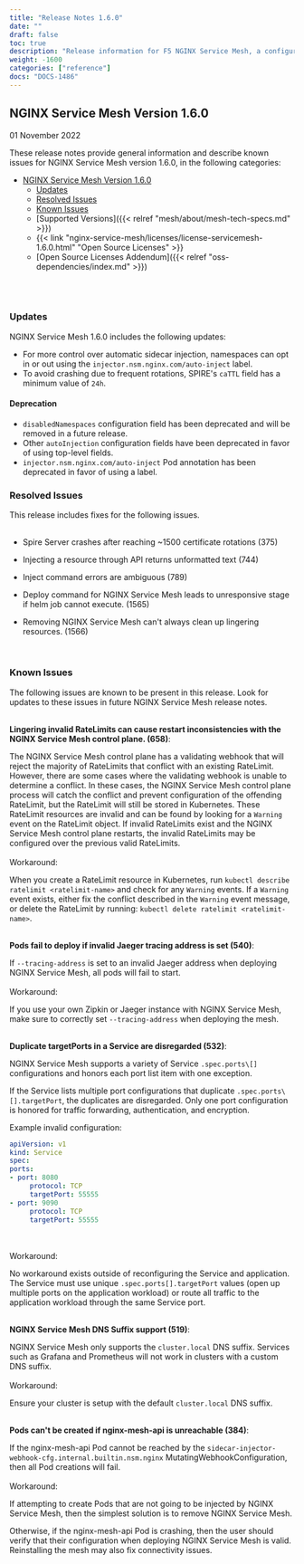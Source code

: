 ```yaml
---
title: "Release Notes 1.6.0"
date: ""
draft: false
toc: true
description: "Release information for F5 NGINX Service Mesh, a configurable, low‑latency infrastructure layer designed to handle a high volume of network‑based interprocess communication among application infrastructure services using application programming interfaces (APIs).  Lists of new features and known issues are provided."
weight: -1600
categories: ["reference"]
docs: "DOCS-1486"
---
```


## NGINX Service Mesh Version 1.6.0

01 November 2022

<!-- vale off -->

These release notes provide general information and describe known issues for NGINX Service Mesh version 1.6.0, in the following categories:

- [NGINX Service Mesh Version 1.6.0](#nginx-service-mesh-version-160)
  - [Updates](#updates)
  - [Resolved Issues](#resolved-issues)
  - [Known Issues](#known-issues)
  - [Supported Versions]({{< relref "mesh/about/mesh-tech-specs.md" >}})
  - {{< link "nginx-service-mesh/licenses/license-servicemesh-1.6.0.html" "Open Source Licenses" >}}
  - [Open Source Licenses Addendum]({{< relref "oss-dependencies/index.md" >}})

<br/>
<br/>
<span id="160-updates"></a>

### **Updates**

NGINX Service Mesh 1.6.0 includes the following updates:

- For more control over automatic sidecar injection, namespaces can opt in or out using the `injector.nsm.nginx.com/auto-inject` label.
- To avoid crashing due to frequent rotations, SPIRE's `caTTL` field has a minimum value of `24h`.

#### **Deprecation**

- `disabledNamespaces` configuration field has been deprecated and will be removed in a future release.
- Other `autoInjection` configuration fields have been deprecated in favor of using top-level fields.
- `injector.nsm.nginx.com/auto-inject` Pod annotation has been deprecated in favor of using a label.

<span id="160-resolved"></a>

### **Resolved Issues**

This release includes fixes for the following issues.
<br/><br/>


- Spire Server crashes after reaching ~1500 certificate rotations (375)

- Injecting a resource through API returns unformatted text (744)

- Inject command errors are ambiguous (789)

- Deploy command for NGINX Service Mesh leads to unresponsive stage if helm job cannot execute. (1565)

- Removing NGINX Service Mesh can't always clean up lingering resources. (1566)

<br/>

<span id="160-issues"></a>

### **Known Issues**

The following issues are known to be present in this release. Look for updates to these issues in future NGINX Service Mesh release notes.
<br/>


<br/>**Lingering invalid RateLimits can cause restart inconsistencies with the NGINX Service Mesh control plane. (658)**:
  <br/>

The NGINX Service Mesh control plane has a validating webhook that will reject the majority of RateLimits that conflict with an existing RateLimit. However, there are some cases where the validating webhook is unable to determine a conflict. In these cases, the NGINX Service Mesh control plane process will catch the conflict and prevent configuration of the offending RateLimit, but the RateLimit will still be stored in Kubernetes. These RateLimit resources are invalid and can be found by looking for a `Warning` event on the RateLimit object. If invalid RateLimits exist and the NGINX Service Mesh control plane restarts, the invalid RateLimits may be configured over the previous valid RateLimits.
  <br/>
  <br/>
  Workaround:
  <br/>

When you create a RateLimit resource in Kubernetes, run `kubectl describe ratelimit <ratelimit-name>` and check for any `Warning` events. If a `Warning` event exists, either fix the conflict described in the `Warning` event message, or delete the RateLimit by running: `kubectl delete ratelimit <ratelimit-name>`.


<br/>**Pods fail to deploy if invalid Jaeger tracing address is set (540)**:
  <br/>

If `--tracing-address` is set to an invalid Jaeger address when deploying NGINX Service Mesh, all pods will fail to start.
  <br/>
  <br/>
  Workaround:
  <br/>

If you use your own Zipkin or Jaeger instance with NGINX Service Mesh, make sure to correctly set `--tracing-address` when deploying the mesh.


<br/>**Duplicate targetPorts in a Service are disregarded (532)**:
  <br/>

NGINX Service Mesh supports a variety of Service `.spec.ports\[]` configurations and honors each port list item with one exception.

If the Service lists multiple port configurations that duplicate `.spec.ports\[].targetPort`, the duplicates are disregarded. Only one port configuration is honored for traffic forwarding, authentication, and encryption.

Example invalid configuration:


```yaml
apiVersion: v1
kind: Service
spec:
ports:
- port: 8080
     protocol: TCP
     targetPort: 55555
- port: 9090
     protocol: TCP
     targetPort: 55555
```

  <br/>
  <br/>
  Workaround:
  <br/>

No workaround exists outside of reconfiguring the Service and application. The Service must use unique `.spec.ports[].targetPort` values (open up multiple ports on the application workload) or route all traffic to the application workload through the same Service port.


<br/>**NGINX Service Mesh DNS Suffix support (519)**:
  <br/>

NGINX Service Mesh only supports the `cluster.local` DNS suffix. Services such as Grafana and Prometheus will not work in clusters with a custom DNS suffix.
  <br/>
  <br/>
  Workaround:
  <br/>

Ensure your cluster is setup with the default `cluster.local` DNS suffix.


<br/>**Pods can't be created if nginx-mesh-api is unreachable (384)**:
  <br/>

If the nginx-mesh-api Pod cannot be reached by the `sidecar-injector-webhook-cfg.internal.builtin.nsm.nginx` MutatingWebhookConfiguration, then all Pod creations will fail.
  <br/>
  <br/>
  Workaround:
  <br/>

If attempting to create Pods that are not going to be injected by NGINX Service Mesh, then the simplest solution is to remove NGINX Service Mesh.

Otherwise, if the nginx-mesh-api Pod is crashing, then the user should verify that their configuration when deploying NGINX Service Mesh is valid. Reinstalling the mesh may also fix connectivity issues.

